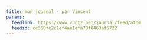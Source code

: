 ```yaml
---
title: mon journal - par Vincent
params:
  feedlink: https://www.vuntz.net/journal/feed/atom
  feedid: cc358fc2c1ef4ae1efa78f0463af5722
---
```

